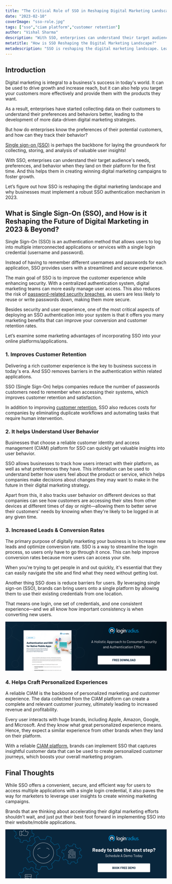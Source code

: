 ```yaml
---
title: "The Critical Role of SSO in Reshaping Digital Marketing Landscape"
date: "2023-02-10"
coverImage: "sso-role.jpg"
tags: ["sso","ciam platform","customer retention"]
author: "Vishal Sharma"
description: "With SSO, enterprises can understand their target audience's needs, preferences, and behavior when they land on their platform for the first time. And this helps them in creating winning digital marketing campaigns to foster growth."
metatitle: "How is SSO Reshaping the Digital Marketing Landscape?"
metadescription: "SSO is reshaping the digital marketing landscape. Learn how the critical role of SSO in the digital marketing landscape is helping businesses foster growth."
---
```


## Introduction

Digital marketing is integral to a business's success in today's world. It can be used to drive growth and increase reach, but it can also help you target your customers more effectively and provide them with the products they want.

As a result, enterprises have started collecting data on their customers to understand their preferences and behaviors better, leading to the development of more data-driven digital marketing strategies.

But how do enterprises know the preferences of their potential customers, and how can they track their behavior? 

[Single sign-on (SSO)](https://www.loginradius.com/single-sign-on/) is perhaps the backbone for laying the groundwork for collecting, storing, and analysis of valuable user insights! 

With SSO, enterprises can understand their target audience's needs, preferences, and behavior when they land on their platform for the first time. And this helps them in creating winning digital marketing campaigns to foster growth. 

Let’s figure out how SSO is reshaping the digital marketing landscape and why businesses must implement a robust SSO authentication mechanism in 2023. 

## What is Single Sign-On (SSO), and How is it Reshaping the Future of Digital Marketing in 2023 & Beyond?

Single Sign-On (SSO) is an authentication method that allows users to log into multiple interconnected applications or services with a single login credential (username and password). 

Instead of having to remember different usernames and passwords for each application, SSO provides users with a streamlined and secure experience.

The main goal of SSO is to improve the customer experience while enhancing security. With a centralized authentication system, digital marketing teams can more easily manage user access. This also reduces the risk of [password-related security breaches](https://blog.loginradius.com/identity/common-vulnerabilities-password-based-login/), as users are less likely to reuse or write passwords down, making them more secure.

Besides security and user experience, one of the most critical aspects of deploying an SSO authentication into your system is that it offers you many marketing benefits that can improve your conversion and customer retention rates. 

Let’s examine some marketing advantages of incorporating SSO into your online platforms/applications. 

### 1. Improves Customer Retention 

Delivering a rich customer experience is the key to business success in today's era. And SSO removes barriers in the authentication within related applications.

SSO (Single Sign-On) helps companies reduce the number of passwords customers need to remember when accessing their systems, which improves customer retention and satisfaction.

In addition to improving [customer retention](https://blog.loginradius.com/growth/how-customer-retention-can-help-businesses-grow/), SSO also reduces costs for companies by eliminating duplicate workflows and automating tasks that require human intervention.

### 2. It helps Understand User Behavior 

Businesses that choose a reliable customer identity and access management (CIAM) platform for SSO can quickly get valuable insights into user behavior. 

SSO allows businesses to track how users interact with their platform, as well as what preferences they have. This information can be used to understand better how users feel about the product or service, which helps companies make decisions about changes they may want to make in the future in their digital marketing strategy.

Apart from this, it also tracks user behavior on different devices so that companies can see how customers are accessing their sites from other devices at different times of day or night—allowing them to better serve their customers' needs by knowing when they're likely to be logged in at any given time.

### 3. Increased Leads & Conversion Rates

The primary purpose of digitally marketing your business is to increase new leads and optimize conversion rate. SSO is a way to streamline the login process, so users only have to go through it once. This can help improve conversion rates because more users can access your site. 

When you're trying to get people in and out quickly, it's essential that they can easily navigate the site and find what they need without getting lost.

Another thing SSO does is reduce barriers for users. By leveraging single sign-on (SSO), brands can bring users onto a single platform by allowing them to use their existing credentials from one location.

That means one login, one set of credentials, and one consistent experience—and we all know how important consistency is when converting new users. 

[![DS-native-mob-app](DS-native-mob-app.png)](https://www.loginradius.com/resource/authentication-sso-native-mobile-apps-datasheet)

### 4. Helps Craft Personalized Experiences 

A reliable CIAM is the backbone of personalized marketing and customer experience. The data collected from the CIAM platform can create a complete and relevant customer journey, ultimately leading to increased revenue and profitability.

Every user interacts with huge brands, including Apple, Amazon, Google, and Microsoft. And they know what great personalized experience means. Hence, they expect a similar experience from other brands when they land on their platform. 

With a reliable [CIAM platform](https://www.loginradius.com/), brands can implement SSO that captures insightful customer data that can be used to create personalized customer journeys, which boosts your overall marketing program.

## Final Thoughts 

While SSO offers a convenient, secure, and efficient way for users to access multiple applications with a single login credential, it also paves the way for marketers to leverage user insights to create winning marketing campaigns. 

Brands that are thinking about accelerating their digital marketing efforts shouldn’t wait, and just put their best foot forward in implementing SSO into their website/mobile applications. 

[![book-a-demo-loginradius-banner](../../assets/book-a-demo-loginradius.png)](https://www.loginradius.com/book-a-demo/)